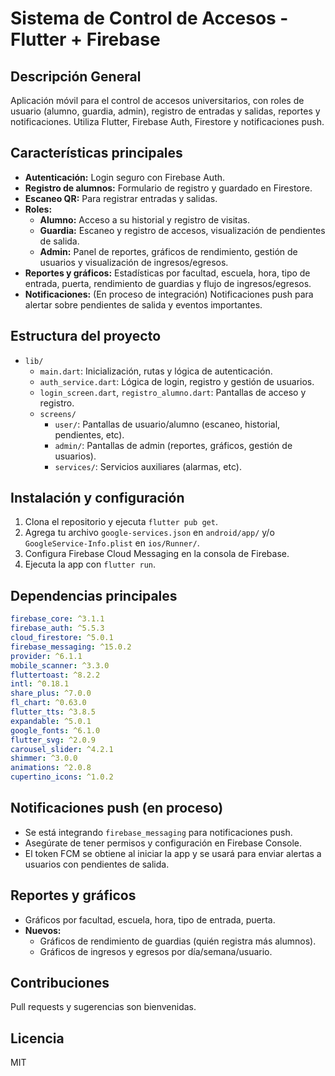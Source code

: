 # Sistema de Control de Accesos - Flutter + Firebase

## Descripción General
Aplicación móvil para el control de accesos universitarios, con roles de usuario (alumno, guardia, admin), registro de entradas y salidas, reportes y notificaciones. Utiliza Flutter, Firebase Auth, Firestore y notificaciones push.

## Características principales
- **Autenticación:** Login seguro con Firebase Auth.
- **Registro de alumnos:** Formulario de registro y guardado en Firestore.
- **Escaneo QR:** Para registrar entradas y salidas.
- **Roles:**
  - **Alumno:** Acceso a su historial y registro de visitas.
  - **Guardia:** Escaneo y registro de accesos, visualización de pendientes de salida.
  - **Admin:** Panel de reportes, gráficos de rendimiento, gestión de usuarios y visualización de ingresos/egresos.
- **Reportes y gráficos:** Estadísticas por facultad, escuela, hora, tipo de entrada, puerta, rendimiento de guardias y flujo de ingresos/egresos.
- **Notificaciones:** (En proceso de integración) Notificaciones push para alertar sobre pendientes de salida y eventos importantes.

## Estructura del proyecto
- `lib/`
  - `main.dart`: Inicialización, rutas y lógica de autenticación.
  - `auth_service.dart`: Lógica de login, registro y gestión de usuarios.
  - `login_screen.dart`, `registro_alumno.dart`: Pantallas de acceso y registro.
  - `screens/`
    - `user/`: Pantallas de usuario/alumno (escaneo, historial, pendientes, etc).
    - `admin/`: Pantallas de admin (reportes, gráficos, gestión de usuarios).
    - `services/`: Servicios auxiliares (alarmas, etc).

## Instalación y configuración
1. Clona el repositorio y ejecuta `flutter pub get`.
2. Agrega tu archivo `google-services.json` en `android/app/` y/o `GoogleService-Info.plist` en `ios/Runner/`.
3. Configura Firebase Cloud Messaging en la consola de Firebase.
4. Ejecuta la app con `flutter run`.

## Dependencias principales
```yaml
firebase_core: ^3.1.1
firebase_auth: ^5.5.3
cloud_firestore: ^5.0.1
firebase_messaging: ^15.0.2
provider: ^6.1.1
mobile_scanner: ^3.3.0
fluttertoast: ^8.2.2
intl: ^0.18.1
share_plus: ^7.0.0
fl_chart: ^0.63.0
flutter_tts: ^3.8.5
expandable: ^5.0.1
google_fonts: ^6.1.0
flutter_svg: ^2.0.9
carousel_slider: ^4.2.1
shimmer: ^3.0.0
animations: ^2.0.8
cupertino_icons: ^1.0.2
```

## Notificaciones push (en proceso)
- Se está integrando `firebase_messaging` para notificaciones push.
- Asegúrate de tener permisos y configuración en Firebase Console.
- El token FCM se obtiene al iniciar la app y se usará para enviar alertas a usuarios con pendientes de salida.

## Reportes y gráficos
- Gráficos por facultad, escuela, hora, tipo de entrada, puerta.
- **Nuevos:**
  - Gráficos de rendimiento de guardias (quién registra más alumnos).
  - Gráficos de ingresos y egresos por día/semana/usuario.

## Contribuciones
Pull requests y sugerencias son bienvenidas.

## Licencia
MIT

